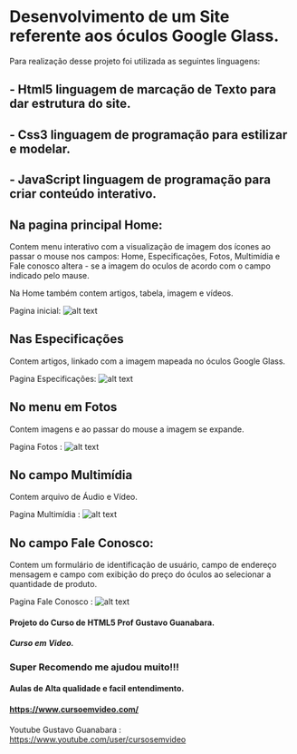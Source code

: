 # Desenvolvimento de um Site referente aos óculos Google Glass.

Para realização desse projeto foi utilizada as seguintes linguagens:

## - Html5 linguagem de marcação de Texto para dar estrutura do site. 
## - Css3 linguagem de programação para estilizar e modelar.
## - JavaScript linguagem de programação para criar conteúdo interativo. 


## Na pagina principal Home:
Contem menu interativo com a visualização de imagem 
dos ícones ao passar o mouse nos campos:
Home, Especificações, Fotos, Multimídia e Fale conosco altera - se a 
imagem do oculos de acordo com o campo indicado pelo mause.

Na Home também contem artigos, tabela, imagem e vídeos. 


Pagina inicial: 
![alt text](https://github.com/PaulaSena/site-html5/blob/master/portifolio%20pag%201%20-%20Tudo%20Sobre%20Google%20Glass.png?raw=true " Home Title Text 1")

## Nas Especificações 
Contem artigos, linkado com a imagem mapeada no óculos Google Glass. 


Pagina Especificações: 
![alt text](https://github.com/PaulaSena/site-html5/blob/master/portifolio%20pag%202%20-%20Especifica%C3%A7%C3%B5es.png?raw=true
 " Especificações Title Text 1")

## No menu em Fotos 
Contem imagens e ao passar do mouse a imagem se expande. 


Pagina Fotos : 
![alt text](https://github.com/PaulaSena/site-html5/blob/master/portifolio%20pag%204%20-%20Fotos.png?raw=true
 "Fotos  Title Text 1")

## No campo Multimídia 
Contem arquivo de Áudio e Vídeo. 


Pagina Multimídia : 
![alt text](https://github.com/PaulaSena/site-html5/blob/master/portifolio%20pag%203%20-%20Mult%C3%ADmidia.png?raw=true
 " Multimídia Title Text 1")


## No campo Fale Conosco:
Contem um formulário de identificação de usuário, 
campo de endereço mensagem e campo com exibição do preço do óculos 
ao selecionar a quantidade de produto. 

Pagina Fale Conosco : 
![alt text](https://github.com/PaulaSena/site-html5/blob/master/portifolio%20pag%205%20-%20Fale%20Conosco.png?raw=true
 " Fale Conosco Title Text 1")



#### Projeto do Curso de HTML5 Prof Gustavo Guanabara. 
##### Curso em Video.

###  Super Recomendo me ajudou muito!!!

####  Aulas de Alta qualidade e facil entendimento.
####  https://www.cursoemvideo.com/

Youtube Gustavo Guanabara : 
https://www.youtube.com/user/cursosemvideo
